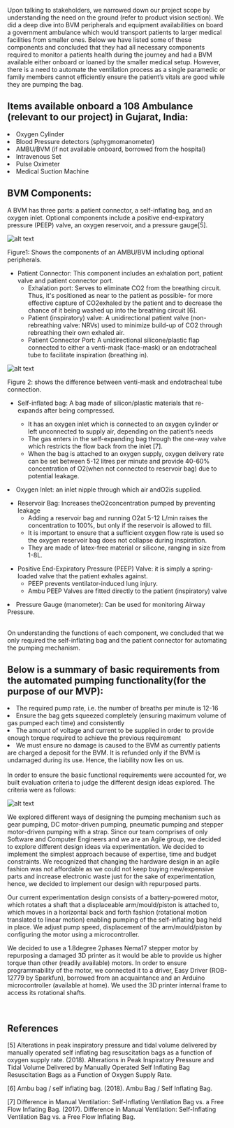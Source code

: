Upon talking to stakeholders, we narrowed down our project scope by understanding the need on the ground (refer to product vision section). We did a deep dive into BVM peripherals and equipment availabilities on board a government ambulance which would transport patients to larger medical facilities from smaller ones. Below we have listed some of these components and concluded that they had all necessary components required to monitor a patients health during the journey and had a BVM available either onboard or loaned by the smaller medical setup. However, there is a need to automate the ventilation process as a single paramedic or family members cannot efficiently ensure the patient’s vitals are good while they are pumping the bag. 

<h2>Items available onboard a 108 Ambulance (relevant to our project) in Gujarat, India: </h2>
<li>Oxygen Cylinder</li>
<li>Blood Pressure detectors (sphygmomanometer)</li>
<li>AMBU/BVM (if not available onboard, borrowed from the hospital)</li>
<li>Intravenous Set</li>
<li>Pulse Oximeter</li>
<li>Medical Suction Machine</li>

<h2>BVM Components: </h2> 

A BVM has three parts: a patient connector, a self-inflating bag, and an oxygen inlet.
Optional components include a positive end-expiratory pressure (PEEP) valve, an oxygen
reservoir, and a pressure gauge[5].

![alt text][img1]

[img1]: https://github.com/SidB16/ENG4000-Team-A-F/blob/main/images/decembermvp/img1.JPG "Logo Title Text 2"

<h7>Figure1: Shows the components of an AMBU/BVM including optional peripherals.</h7>
<ul>
<li>Patient Connector: This component includes an exhalation port, patient valve and patient connector port. 
<ul>
<li>Exhalation port: Serves to eliminate CO2 from the breathing circuit. Thus, it's positioned as near to the patient as possible- for more effective capture of CO2exhaled by the patient and to decrease the chance of it being washed up into the breathing circuit [6]. </li>
<li>Patient (inspiratory) valve: A unidirectional patient valve (non-rebreathing valve: NRVs) used to minimize build-up of CO2 through rebreathing their own exhaled air.</li>
<li>Patient Connector Port: A unidirectional silicone/plastic flap connected to either a venti-mask (face-mask) or an endotracheal tube to facilitate inspiration (breathing in).</li>
</ul>
</li>
</ul>

![alt text][img2]

[img2]: https://github.com/SidB16/ENG4000-Team-A-F/blob/main/images/decembermvp/img2.JPG "Logo Title Text 2"

<h7>Figure 2: shows the difference between venti-mask and endotracheal tube connection.</h7>

<ul>
<li>Self-inflated bag: A bag made of silicon/plastic materials that re-expands after being compressed. </li>
<ul>
<li>It has an oxygen inlet which is connected to an oxygen cylinder or left unconnected to supply air, depending on the patient’s needs </li>
<li>The gas enters in the self-expanding bag through the one-way valve which restricts the flow back from the inlet [7]. </li>
<li>When the bag is attached to an oxygen supply, oxygen delivery rate can be set between 5-12 litres per minute and provide 40-60% concentration of O2(when not connected to reservoir bag) due to potential leakage. </li>
</ul>
</li>
</ul>
<li>Oxygen Inlet: an inlet nipple through which air andO2is supplied.</li>

<ul>
<li>Reservoir Bag: Increases theO2concentration pumped by preventing leakage
<ul>
<li>Adding a reservoir bag and running O2at 5-12 L/min raises the concentration to 100%, but only if the reservoir is allowed to fill.</li>
<li>It is important to ensure that a sufficient oxygen flow rate is used so the oxygen reservoir bag does not collapse during inspiration.</li>
<li>They are made of latex-free material or silicone, ranging in size from 1-8L. </li>
</ul>
</li>
</ul>

<ul>
<li>Positive End-Expiratory Pressure (PEEP) Valve: it is simply a spring-loaded valve that the patient exhales against. 
 <ul>
  <li>PEEP prevents ventilator-induced lung injury. </li>
<li>Ambu PEEP Valves are fitted directly to the patient (inspiratory) valve </li>
 </ul>
  </li>
</ul>
<li>Pressure Gauge (manometer): Can be used for monitoring Airway Pressure.</li>

</br>

On understanding the functions of each component, we concluded that we only required the self-inflating bag and the patient connector for automating the pumping mechanism.

<h2>Below is a summary of basic requirements from the automated pumping functionality(for the purpose of our MVP): </h2>
<li>The required pump rate, i.e. the number of breaths per minute is 12-16</li>
<li>Ensure the bag gets squeezed completely (ensuring maximum volume of gas pumped each time) and consistently</li>
<li>The amount of voltage and current to be supplied in order to provide enough torque required to achieve the previous requirement</li>
<li>We must ensure no damage is caused to the BVM as currently patients are charged a deposit for the BVM. 
 It is refunded only if the BVM is undamaged during its use. Hence, the liability now lies on us. </li>

</br>
In order to ensure the basic functional requirements were accounted for, we built evaluation criteria to judge the different design ideas explored. The criteria were as follows:

![alt text][table]

[table]: https://github.com/SidB16/ENG4000-Team-A-F/blob/main/images/decembermvp/table.JPG "Logo Title Text 2"


We explored different ways of designing the pumping mechanism such as gear pumping, DC motor-driven pumping, pneumatic pumping and stepper motor-driven pumping with a strap. Since our team comprises of only Software and Computer Engineers and we are an Agile group, we decided to explore different design ideas via experimentation. We decided to implement the simplest approach because of expertise, time and budget constraints. We recognized that changing the hardware design in an agile fashion was not affordable as we could not keep buying new/expensive parts and increase electronic waste just for the sake of experimentation, hence, we decided to implement our design with repurposed parts.

Our current experimentation design consists of a battery-powered motor, which rotates a shaft that a displaceable arm/mould/piston is attached to, which moves in a horizontal back and forth fashion (rotational motion translated to linear motion) enabling pumping of the self-inflating bag held in place. We adjust pump speed, displacement of the arm/mould/piston by configuring the motor using a microcontroller.

We decided to use a 1.8degree 2phases Nema17 stepper motor by repurposing a damaged 3D printer as it would be able to provide us higher torque than other (readily available) motors. In order to ensure programmability of the motor, we connected it to a driver, Easy Driver (ROB-12779 by Sparkfun), borrowed from an acquaintance and an Arduino microcontroller (available at home). We used the 3D printer internal frame to access its rotational shafts. 

</br>
<h2>References </h2>
[5] Alterations in peak inspiratory pressure and tidal volume delivered by manually operated self inflating bag resuscitation bags as a function of oxygen supply rate. (2018). Alterations in Peak Inspiratory Pressure and Tidal Volume Delivered by Manually Operated Self Inflating Bag Resuscitation Bags as a Function of Oxygen Supply Rate. 
<a href="http://www.scielo.br/scielo.php?script=sci_arttext&pid=S1806-37132008001000010&lng=pt&tlng=pt"></a>

[6] Ambu bag / self inflating bag. (2018). Ambu Bag / Self Inflating Bag. 
<a href="https://www.pediatriconcall.com/medical-equipment/critical-care/8/ambu-bag--self-inflating-bag/22"></a>

[7] Difference in Manual Ventilation: Self-Inflating Ventilation Bag vs. a Free Flow Inflating Bag. (2017). Difference in Manual Ventilation: Self-Inflating Ventilation Bag vs. a Free Flow Inflating Bag. 
<a href="https://airwayjedi.com/2017/03/26/manual-ventilation-self-inflating-vs-free-flow-bag/"></a>

